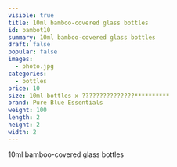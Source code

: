 ```yaml
---
visible: true
title: 10ml bamboo-covered glass bottles
id: bambot10
summary: 10ml bamboo-covered glass bottles
draft: false
popular: false
images:
  - photo.jpg
categories:
  - bottles
price: 10
size: 10ml bottles x ???????????????**********
brand: Pure Blue Essentials
weight: 100
length: 2
height: 2
width: 2
---
```

10ml bamboo-covered glass bottles
